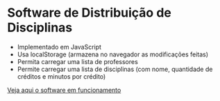 # Software de Distribuição de Disciplinas

* Implementado em JavaScript
* Usa localStorage (armazena no navegador as modificações feitas)
* Permita carregar uma lista de professores
* Permite carregar uma lista de disciplinas (com nome, quantidade de créditos e minutos por crédito)


[Veja aqui o software em funcionamento](https://htmlpreview.github.io/?https://github.com/IgorAvilaPereira/DistribuicaoDeDisciplinas/blob/main/carga_horaria.html)
